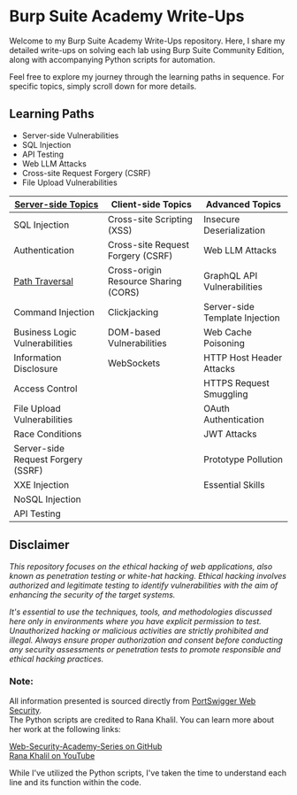 # Burp Suite Academy Write-Ups

Welcome to my Burp Suite Academy Write-Ups repository. Here, I share my detailed write-ups on solving each lab using Burp Suite Community Edition, along with accompanying Python scripts for automation.

Feel free to explore my journey through the learning paths in sequence. For specific topics, simply scroll down for more details.

## Learning Paths
- Server-side Vulnerabilities
- SQL Injection
- API Testing
- Web LLM Attacks
- Cross-site Request Forgery (CSRF)
- File Upload Vulnerabilities

| [Server-side Topics](/server-side-topics/README.md#server-side-vulnerabilities) | Client-side Topics                   | Advanced Topics                |
| ---------------------------------- | ------------------------------------ | ------------------------------ |
| SQL Injection                      | Cross-site Scripting (XSS)           | Insecure Deserialization       |
| Authentication                     | Cross-site Request Forgery (CSRF)    | Web LLM Attacks                |
| [Path Traversal](/server-side-topics/path-traversal/README.md#path-traversal)                     | Cross-origin Resource Sharing (CORS) | GraphQL API Vulnerabilities    |
| Command Injection                  | Clickjacking                         | Server-side Template Injection |
| Business Logic Vulnerabilities     | DOM-based Vulnerabilities            | Web Cache Poisoning            |
| Information Disclosure             | WebSockets                           | HTTP Host Header Attacks       |
| Access Control                     |                                      | HTTPS Request Smuggling        |
| File Upload Vulnerabilities        |                                      | OAuth Authentication           |
| Race Conditions                    |                                      | JWT Attacks                    |
| Server-side Request Forgery (SSRF) |                                      | Prototype Pollution            |
| XXE Injection                      |                                      | Essential Skills               |
| NoSQL Injection                    |                                      |                                |
| API Testing                        |                                      |                                |


## Disclaimer
_This repository focuses on the ethical hacking of web applications, also known as penetration testing or white-hat hacking. Ethical hacking involves authorized and legitimate testing to identify vulnerabilities with the aim of enhancing the security of the target systems._ 

_It's essential to use the techniques, tools, and methodologies discussed here only in environments where you have explicit permission to test. Unauthorized hacking or malicious activities are strictly prohibited and illegal. Always ensure proper authorization and consent before conducting any security assessments or penetration tests to promote responsible and ethical hacking practices._

### Note:  

All information presented is sourced directly from [PortSwigger Web Security](https://portswigger.net/web-security).  
The Python scripts are credited to Rana Khalil. You can learn more about her work at the following links:

[Web-Security-Academy-Series on GitHub](https://github.com/rkhal101/Web-Security-Academy-Series)  
[Rana Khalil on YouTube](https://www.youtube.com/@RanaKhalil101)

While I've utilized the Python scripts, I've taken the time to understand each line and its function within the code.
